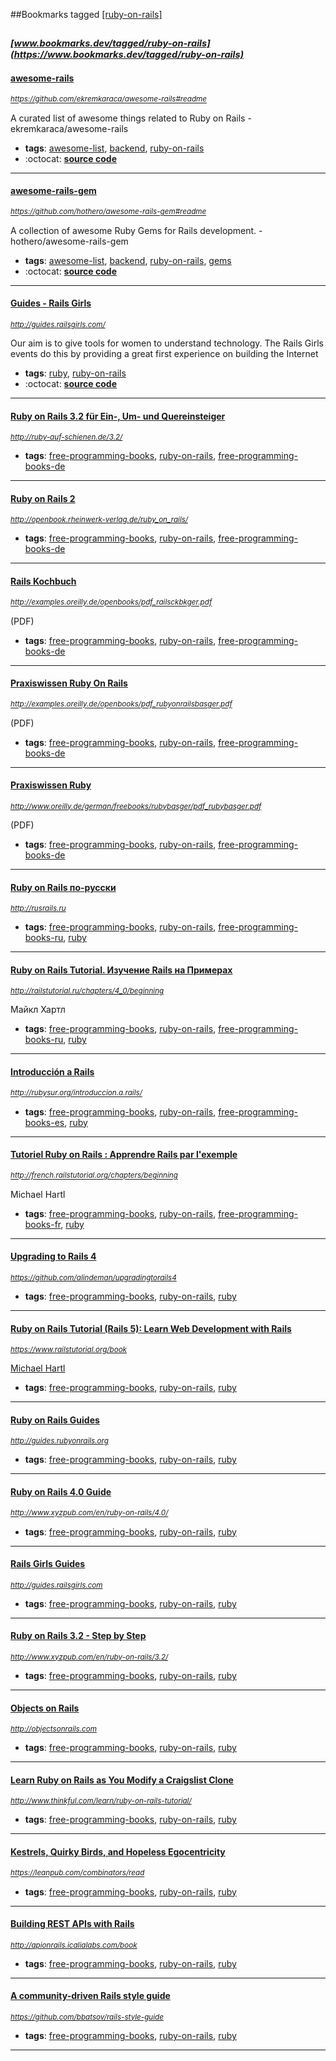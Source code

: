 ##Bookmarks tagged [[ruby-on-rails]](https://www.bookmarks.dev?q=[ruby-on-rails])

_<sup><sup>[www.bookmarks.dev/tagged/ruby-on-rails](https://www.bookmarks.dev/tagged/ruby-on-rails)</sup></sup>_
---
#### [awesome-rails](https://github.com/ekremkaraca/awesome-rails#readme)
_<sup>https://github.com/ekremkaraca/awesome-rails#readme</sup>_

A curated list of awesome things related to Ruby on Rails - ekremkaraca/awesome-rails
* **tags**: [awesome-list](../tagged/awesome-list.md), [backend](../tagged/backend.md), [ruby-on-rails](../tagged/ruby-on-rails.md)
* :octocat: **[source code](https://github.com/ekremkaraca/awesome-rails#readme)**
---
#### [awesome-rails-gem](https://github.com/hothero/awesome-rails-gem#readme)
_<sup>https://github.com/hothero/awesome-rails-gem#readme</sup>_

A collection of awesome Ruby Gems for Rails development. - hothero/awesome-rails-gem
* **tags**: [awesome-list](../tagged/awesome-list.md), [backend](../tagged/backend.md), [ruby-on-rails](../tagged/ruby-on-rails.md), [gems](../tagged/gems.md)
* :octocat: **[source code](https://github.com/hothero/awesome-rails-gem#readme)**
---
#### [Guides - Rails Girls](http://guides.railsgirls.com/)
_<sup>http://guides.railsgirls.com/</sup>_

Our aim is to give tools for women to understand technology. The Rails Girls events do this by providing a great first experience on building the Internet
* **tags**: [ruby](../tagged/ruby.md), [ruby-on-rails](../tagged/ruby-on-rails.md)
* :octocat: **[source code](https://github.com/railsgirls/railsgirls.github.io/)**
---
#### [Ruby on Rails 3.2 für Ein-, Um- und Quereinsteiger](http://ruby-auf-schienen.de/3.2/)
_<sup>http://ruby-auf-schienen.de/3.2/</sup>_

* **tags**: [free-programming-books](../tagged/free-programming-books.md), [ruby-on-rails](../tagged/ruby-on-rails.md), [free-programming-books-de](../tagged/free-programming-books-de.md)
---
#### [Ruby on Rails 2](http://openbook.rheinwerk-verlag.de/ruby_on_rails/)
_<sup>http://openbook.rheinwerk-verlag.de/ruby_on_rails/</sup>_

* **tags**: [free-programming-books](../tagged/free-programming-books.md), [ruby-on-rails](../tagged/ruby-on-rails.md), [free-programming-books-de](../tagged/free-programming-books-de.md)
---
#### [Rails Kochbuch](http://examples.oreilly.de/openbooks/pdf_railsckbkger.pdf)
_<sup>http://examples.oreilly.de/openbooks/pdf_railsckbkger.pdf</sup>_

(PDF)
* **tags**: [free-programming-books](../tagged/free-programming-books.md), [ruby-on-rails](../tagged/ruby-on-rails.md), [free-programming-books-de](../tagged/free-programming-books-de.md)
---
#### [Praxiswissen Ruby On Rails](http://examples.oreilly.de/openbooks/pdf_rubyonrailsbasger.pdf)
_<sup>http://examples.oreilly.de/openbooks/pdf_rubyonrailsbasger.pdf</sup>_

(PDF)
* **tags**: [free-programming-books](../tagged/free-programming-books.md), [ruby-on-rails](../tagged/ruby-on-rails.md), [free-programming-books-de](../tagged/free-programming-books-de.md)
---
#### [Praxiswissen Ruby](http://www.oreilly.de/german/freebooks/rubybasger/pdf_rubybasger.pdf)
_<sup>http://www.oreilly.de/german/freebooks/rubybasger/pdf_rubybasger.pdf</sup>_

(PDF)
* **tags**: [free-programming-books](../tagged/free-programming-books.md), [ruby-on-rails](../tagged/ruby-on-rails.md), [free-programming-books-de](../tagged/free-programming-books-de.md)
---
#### [Ruby on Rails по-русски](http://rusrails.ru)
_<sup>http://rusrails.ru</sup>_

* **tags**: [free-programming-books](../tagged/free-programming-books.md), [ruby-on-rails](../tagged/ruby-on-rails.md), [free-programming-books-ru](../tagged/free-programming-books-ru.md), [ruby](../tagged/ruby.md)
---
#### [Ruby on Rails Tutorial. Изучение Rails на Примерах](http://railstutorial.ru/chapters/4_0/beginning)
_<sup>http://railstutorial.ru/chapters/4_0/beginning</sup>_

Майкл Хартл
* **tags**: [free-programming-books](../tagged/free-programming-books.md), [ruby-on-rails](../tagged/ruby-on-rails.md), [free-programming-books-ru](../tagged/free-programming-books-ru.md), [ruby](../tagged/ruby.md)
---
#### [Introducción a Rails](http://rubysur.org/introduccion.a.rails/)
_<sup>http://rubysur.org/introduccion.a.rails/</sup>_

* **tags**: [free-programming-books](../tagged/free-programming-books.md), [ruby-on-rails](../tagged/ruby-on-rails.md), [free-programming-books-es](../tagged/free-programming-books-es.md), [ruby](../tagged/ruby.md)
---
#### [Tutoriel Ruby on Rails : Apprendre Rails par l'exemple](http://french.railstutorial.org/chapters/beginning)
_<sup>http://french.railstutorial.org/chapters/beginning</sup>_

Michael Hartl
* **tags**: [free-programming-books](../tagged/free-programming-books.md), [ruby-on-rails](../tagged/ruby-on-rails.md), [free-programming-books-fr](../tagged/free-programming-books-fr.md), [ruby](../tagged/ruby.md)
---
#### [Upgrading to Rails 4](https://github.com/alindeman/upgradingtorails4)
_<sup>https://github.com/alindeman/upgradingtorails4</sup>_

* **tags**: [free-programming-books](../tagged/free-programming-books.md), [ruby-on-rails](../tagged/ruby-on-rails.md), [ruby](../tagged/ruby.md)
---
#### [Ruby on Rails Tutorial (Rails 5): Learn Web Development with Rails](https://www.railstutorial.org/book)
_<sup>https://www.railstutorial.org/book</sup>_

[Michael Hartl](http://www.michaelhartl.com)
* **tags**: [free-programming-books](../tagged/free-programming-books.md), [ruby-on-rails](../tagged/ruby-on-rails.md), [ruby](../tagged/ruby.md)
---
#### [Ruby on Rails Guides](http://guides.rubyonrails.org)
_<sup>http://guides.rubyonrails.org</sup>_

* **tags**: [free-programming-books](../tagged/free-programming-books.md), [ruby-on-rails](../tagged/ruby-on-rails.md), [ruby](../tagged/ruby.md)
---
#### [Ruby on Rails 4.0 Guide](http://www.xyzpub.com/en/ruby-on-rails/4.0/)
_<sup>http://www.xyzpub.com/en/ruby-on-rails/4.0/</sup>_

* **tags**: [free-programming-books](../tagged/free-programming-books.md), [ruby-on-rails](../tagged/ruby-on-rails.md), [ruby](../tagged/ruby.md)
---
#### [Rails Girls Guides](http://guides.railsgirls.com)
_<sup>http://guides.railsgirls.com</sup>_

* **tags**: [free-programming-books](../tagged/free-programming-books.md), [ruby-on-rails](../tagged/ruby-on-rails.md), [ruby](../tagged/ruby.md)
---
#### [Ruby on Rails 3.2 - Step by Step](http://www.xyzpub.com/en/ruby-on-rails/3.2/)
_<sup>http://www.xyzpub.com/en/ruby-on-rails/3.2/</sup>_

* **tags**: [free-programming-books](../tagged/free-programming-books.md), [ruby-on-rails](../tagged/ruby-on-rails.md), [ruby](../tagged/ruby.md)
---
#### [Objects on Rails](http://objectsonrails.com)
_<sup>http://objectsonrails.com</sup>_

* **tags**: [free-programming-books](../tagged/free-programming-books.md), [ruby-on-rails](../tagged/ruby-on-rails.md), [ruby](../tagged/ruby.md)
---
#### [Learn Ruby on Rails as You Modify a Craigslist Clone](http://www.thinkful.com/learn/ruby-on-rails-tutorial/)
_<sup>http://www.thinkful.com/learn/ruby-on-rails-tutorial/</sup>_

* **tags**: [free-programming-books](../tagged/free-programming-books.md), [ruby-on-rails](../tagged/ruby-on-rails.md), [ruby](../tagged/ruby.md)
---
#### [Kestrels, Quirky Birds, and Hopeless Egocentricity](https://leanpub.com/combinators/read)
_<sup>https://leanpub.com/combinators/read</sup>_

* **tags**: [free-programming-books](../tagged/free-programming-books.md), [ruby-on-rails](../tagged/ruby-on-rails.md), [ruby](../tagged/ruby.md)
---
#### [Building REST APIs with Rails](http://apionrails.icalialabs.com/book)
_<sup>http://apionrails.icalialabs.com/book</sup>_

* **tags**: [free-programming-books](../tagged/free-programming-books.md), [ruby-on-rails](../tagged/ruby-on-rails.md), [ruby](../tagged/ruby.md)
---
#### [A community-driven Rails style guide](https://github.com/bbatsov/rails-style-guide)
_<sup>https://github.com/bbatsov/rails-style-guide</sup>_

* **tags**: [free-programming-books](../tagged/free-programming-books.md), [ruby-on-rails](../tagged/ruby-on-rails.md), [ruby](../tagged/ruby.md)
---

